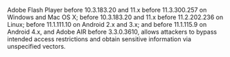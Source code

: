 Adobe Flash Player before 10.3.183.20 and 11.x before 11.3.300.257 on Windows and Mac OS X; before 10.3.183.20 and 11.x before 11.2.202.236 on Linux; before 11.1.111.10 on Android 2.x and 3.x; and before 11.1.115.9 on Android 4.x, and Adobe AIR before 3.3.0.3610, allows attackers to bypass intended access restrictions and obtain sensitive information via unspecified vectors.